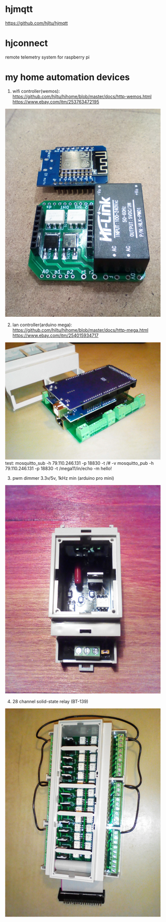 # hjmqtt
https://github.com/hjltu/hjmqtt

# hjconnect
remote telemetry system  for raspberry pi

# my home automation devices
1. wifi controller(wemos): https://github.com/hjltu/hjhome/blob/master/docs/http-wemos.html
<br>https://www.ebay.com/itm/253763472195
<img src="img/wemos.jpg" width="500">

2. lan controller(arduino mega): https://github.com/hjltu/hjhome/blob/master/docs/http-mega.html
<br>https://www.ebay.com/itm/254015934717
<img src="img/mega.jpg" width="500">
test: 
mosquitto_sub -h 79.110.246.131 -p 18830 -t /# -v
mosquitto_pub -h 79.110.246.131 -p 18830 -t /mega11/in/echo -m hello!

3. pwm dimmer 3.3v/5v, 1kHz min (arduino pro mini)
<img src="img/pwm-dimmer.jpg" width="500">

4. 28 channel solid-state relay (BT-139)
<img src="img/28-channel.jpg" width="500">
